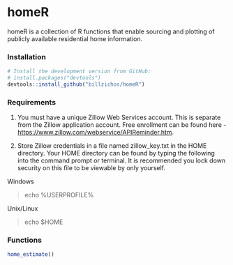 # homeR

homeR is a collection of R functions that enable sourcing and plotting of
publicly available residential home information.

### Installation

```r
# Install the development version from GitHub:
# install.packages("devtools")
devtools::install_github("billzichos/homeR")
```

### Requirements

1. You must have a unique Zillow Web Services account.  This is separate from the
Zillow application account.  Free enrollment can be found here -
https://www.zillow.com/webservice/APIReminder.htm.

2. Store Zillow credentials in a file named zillow_key.txt in the HOME directory.  Your HOME directory can be found by typing the following into the command prompt or terminal.  It is recommended you lock down security on this file to be viewable by only yourself.

Windows
> echo \%USERPROFILE\%

Unix/Linux
> echo $HOME

### Functions

```r
home_estimate()
```
